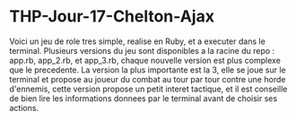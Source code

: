 # THP-Jour-17-Chelton-Ajax
Voici un jeu de role tres simple, realise en Ruby, et a executer dans le terminal.
Plusieurs versions du jeu sont disponibles a la racine du repo : app.rb, app_2.rb, et app_3.rb, chaque nouvelle version est plus complexe que le precedente.
La version la plus importante est la 3, elle se joue sur le terminal et propose au joueur du combat au tour par tour contre une horde d'ennemis, cette version  propose un petit interet tactique, et il est conseille de bien lire les informations donnees par le terminal avant de choisir ses actions.
